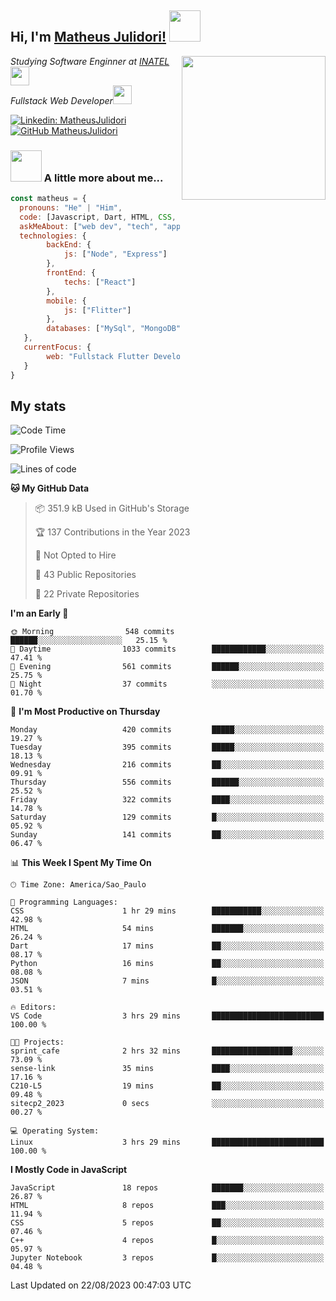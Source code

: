 <h2> Hi, I'm <a href="https://matheusjulidori.github.io" target="_blank">Matheus Julidori!</a> <img src="https://media.giphy.com/media/12oufCB0MyZ1Go/giphy.gif" width="50"></h2>
<img align='right' src="https://media.giphy.com/media/3oKIPnAiaMCws8nOsE/giphy.gif" width="230" height="auto">
<p><em>Studying Software Enginner at <a href="http://www.inatel.br" target="_blank">INATEL</a><img src="https://media.giphy.com/media/fYSnHlufseco8Fh93Z/giphy.gif" width="30"></br>
  Fullstack Web Developer<img src="https://media.giphy.com/media/WUlplcMpOCEmTGBtBW/giphy.gif" width="30">
</em></p>

[![Linkedin: MatheusJulidori](https://img.shields.io/badge/-MatheusJulidori-blue?style=flat-square&logo=Linkedin&logoColor=white&link=https://www.linkedin.com/in/MatheusJulidori/)](https://www.linkedin.com/in/MatheusJulidori/)
[![GitHub MatheusJulidori](https://img.shields.io/github/followers/matheusjulidori?label=follow&style=social)](https://github.com/MatheusJulidori)


### <img src="https://media.giphy.com/media/VgCDAzcKvsR6OM0uWg/giphy.gif" width="50"> A little more about me...  

```javascript
const matheus = {
  pronouns: "He" | "Him",
  code: [Javascript, Dart, HTML, CSS, Python, Java, C++],
  askMeAbout: ["web dev", "tech", "app dev", "games"],
  technologies: {
        backEnd: {
            js: ["Node", "Express"]
        },
        frontEnd: {
            techs: ["React"]
        },
        mobile: {
            js: ["Flitter"]
        },
        databases: ["MySql", "MongoDB","PostgreSQL","MariaDB"],
   },
   currentFocus: {
        web: "Fullstack Flutter Development"
   }
}
```
<h2>My stats</h2>

<!--START_SECTION:waka-->
![Code Time](http://img.shields.io/badge/Code%20Time-320%20hrs%2041%20mins-blue)

![Profile Views](http://img.shields.io/badge/Profile%20Views-5-blue)

![Lines of code](https://img.shields.io/badge/From%20Hello%20World%20I%27ve%20Written-6.9%20million%20lines%20of%20code-blue)

**🐱 My GitHub Data** 

> 📦 351.9 kB Used in GitHub's Storage 
 > 
> 🏆 137 Contributions in the Year 2023
 > 
> 🚫 Not Opted to Hire
 > 
> 📜 43 Public Repositories 
 > 
> 🔑 22 Private Repositories 
 > 
**I'm an Early 🐤** 

```text
🌞 Morning                548 commits         ██████░░░░░░░░░░░░░░░░░░░   25.15 % 
🌆 Daytime                1033 commits        ████████████░░░░░░░░░░░░░   47.41 % 
🌃 Evening                561 commits         ██████░░░░░░░░░░░░░░░░░░░   25.75 % 
🌙 Night                  37 commits          ░░░░░░░░░░░░░░░░░░░░░░░░░   01.70 % 
```
📅 **I'm Most Productive on Thursday** 

```text
Monday                   420 commits         █████░░░░░░░░░░░░░░░░░░░░   19.27 % 
Tuesday                  395 commits         █████░░░░░░░░░░░░░░░░░░░░   18.13 % 
Wednesday                216 commits         ██░░░░░░░░░░░░░░░░░░░░░░░   09.91 % 
Thursday                 556 commits         ██████░░░░░░░░░░░░░░░░░░░   25.52 % 
Friday                   322 commits         ████░░░░░░░░░░░░░░░░░░░░░   14.78 % 
Saturday                 129 commits         █░░░░░░░░░░░░░░░░░░░░░░░░   05.92 % 
Sunday                   141 commits         ██░░░░░░░░░░░░░░░░░░░░░░░   06.47 % 
```


📊 **This Week I Spent My Time On** 

```text
🕑︎ Time Zone: America/Sao_Paulo

💬 Programming Languages: 
CSS                      1 hr 29 mins        ███████████░░░░░░░░░░░░░░   42.98 % 
HTML                     54 mins             ███████░░░░░░░░░░░░░░░░░░   26.24 % 
Dart                     17 mins             ██░░░░░░░░░░░░░░░░░░░░░░░   08.17 % 
Python                   16 mins             ██░░░░░░░░░░░░░░░░░░░░░░░   08.08 % 
JSON                     7 mins              █░░░░░░░░░░░░░░░░░░░░░░░░   03.51 % 

🔥 Editors: 
VS Code                  3 hrs 29 mins       █████████████████████████   100.00 % 

🐱‍💻 Projects: 
sprint_cafe              2 hrs 32 mins       ██████████████████░░░░░░░   73.09 % 
sense-link               35 mins             ████░░░░░░░░░░░░░░░░░░░░░   17.16 % 
C210-L5                  19 mins             ██░░░░░░░░░░░░░░░░░░░░░░░   09.48 % 
sitecp2_2023             0 secs              ░░░░░░░░░░░░░░░░░░░░░░░░░   00.27 % 

💻 Operating System: 
Linux                    3 hrs 29 mins       █████████████████████████   100.00 % 
```

**I Mostly Code in JavaScript** 

```text
JavaScript               18 repos            ███████░░░░░░░░░░░░░░░░░░   26.87 % 
HTML                     8 repos             ███░░░░░░░░░░░░░░░░░░░░░░   11.94 % 
CSS                      5 repos             ██░░░░░░░░░░░░░░░░░░░░░░░   07.46 % 
C++                      4 repos             █░░░░░░░░░░░░░░░░░░░░░░░░   05.97 % 
Jupyter Notebook         3 repos             █░░░░░░░░░░░░░░░░░░░░░░░░   04.48 % 
```




 Last Updated on 22/08/2023 00:47:03 UTC
<!--END_SECTION:waka-->
